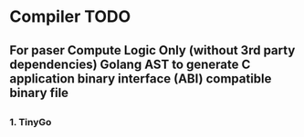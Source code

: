 # Compiler TODO
## For paser Compute Logic Only (without 3rd party dependencies) Golang AST to generate C application binary interface (ABI) compatible binary file
##
### 1. TinyGo
###